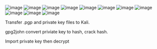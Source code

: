 ![image](https://github.com/user-attachments/assets/9e1d2e43-4dcf-438a-86fb-744764d81147)
![image](https://github.com/user-attachments/assets/b4b2c375-aa3d-46e5-b574-a510fd0eb72d)
![image](https://github.com/user-attachments/assets/11b3e5ea-0454-4cb7-b756-dcb715acb120)
![image](https://github.com/user-attachments/assets/6818bd98-cfab-4b4d-8cbe-4384987d381b)
![image](https://github.com/user-attachments/assets/62f03bf3-6a99-4f6d-af3f-fa538405c33b)
![image](https://github.com/user-attachments/assets/84e9f674-5833-4ea2-8cfd-291aad572f1f)
![image](https://github.com/user-attachments/assets/79c1173c-80de-4bb1-a6bb-9affd5325b16)
![image](https://github.com/user-attachments/assets/50291ac3-9666-4b7c-b353-8836e69580e0)
![image](https://github.com/user-attachments/assets/a28c744a-55cc-4330-82b8-22cd1d66bc22)
![image](https://github.com/user-attachments/assets/ec8f8847-d582-487f-9918-c90cb8038958)
![image](https://github.com/user-attachments/assets/e8ce16fa-924b-42a1-b23e-0424a66f8f7d)


Transfer .pgp and private key files to Kali. 

gpg2john convert priviate key to hash, crack hash. 

Import private key then decrypt
